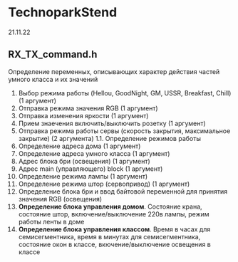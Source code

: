 # TechnoparkStend
21.11.22
## RX_TX_command.h
Определение переменных, описывающих характер действия частей умного класса и их значений
1. Выбор режима работы (Hellou, GoodNight, GM, USSR, Breakfast, Chill)  (1 аргумент)
2. Отправка режима значения RGB  (1 аргумент)
3. Отправка изменения яркости (1 аргумент)
4. Прием знаечения включить/выключить розетку (1 аргумент)
5. Отправка режима работы сервы (скорость закрытия, максимальное закрытие)  (2 аргумента)
1.1. Определение режимов работы
7. Определение адреса дома (1 аргумент)
8. Определение адреса умного класса (1 аргумент)
9. Адрес блока бри (освещения) (1 аргумент)
10. Адрес main (управляющего) block (1 аргумент)
11. Определение режима лампы (1 аргумент)
12. Определение режима штор (сервопривод) (1 аргумент)
13. Определение блока бри и ввод байтовой переменной для принятия значения RGB (освещения)
14. **Определение блока управления домом**. Состояние крана, состояние штор, включение/выключение 220в лампы, режим работы ленты в доме
15. **Определение блока управления классом**. Время в часах для семисегментника, время в минутах для семисегментника, состояние окон в классе, вкючение/выключение освещения в классе
